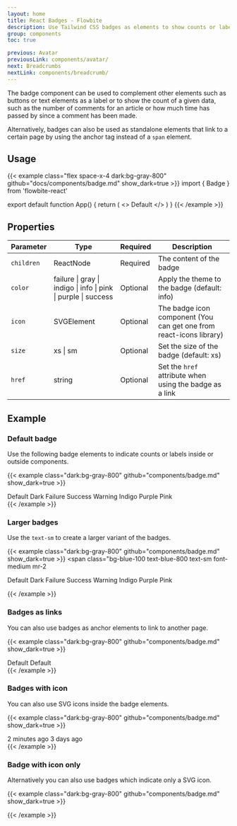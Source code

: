 ```yaml
---
layout: home
title: React Badges - Flowbite
description: Use Tailwind CSS badges as elements to show counts or labels separately or inside other components
group: components
toc: true

previous: Avatar
previousLink: components/avatar/
next: Breadcrumbs
nextLink: components/breadcrumb/
---
```


The badge component can be used to complement other elements such as buttons or text elements as a label or to show the count of a given data, such as the number of comments for an article or how much time has passed by since a comment has been made.

Alternatively, badges can also be used as standalone elements that link to a certain page by using the anchor tag instead of a `span` element.

## Usage

{{< example class="flex space-x-4 dark:bg-gray-800" github="docs/components/badge.md" show_dark=true >}}
import { Badge } from 'flowbite-react'

export default function App() {
  return (
    <>
      <Badge>
        Default
      </Badge>
    </>
  )
}
{{< /example >}}

## Properties

<div class="overflow-x-auto relative my-10 shadow-md sm:rounded-lg">
  <table class="w-full text-sm text-left text-gray-500 dark:text-gray-400">
    <thead class="bg-gray-50 dark:bg-gray-700">
      <tr class="text-xs font-medium uppercase">
        <th scope="col" class="py-3 px-6">
          Parameter
        </th>
        <th scope="col" class="py-3 px-6">
          Type
        </th>
        <th scope="col" class="py-3 px-6">
          Required
        </th>
        <th scope="col" class="py-3 px-6">
          Description
        </th>
      </tr>
    </thead>
    <tbody>
      <tr class="border-b dark:bg-gray-800 dark:border-gray-700">
        <td class="py-4 px-6 font-medium">
          <code class="text-blue-600 dark:text-blue-400">children</code>
        </td>
        <td class="py-4 px-6">
          ReactNode
        </td>
        <td class="py-4 px-6">
          Required
        </td>
        <td class="py-4 px-6">
          The content of the badge
        </td>
      </tr>
      <tr class="border-b dark:bg-gray-800 dark:border-gray-700">
        <td class="py-4 px-6 font-medium">
          <code class="text-blue-600 dark:text-blue-400">color</code>
        </td>
        <td class="py-4 px-6">
          failure | gray | indigo | info | pink | purple | success
        </td>
        <td class="py-4 px-6">
          Optional
        </td>
        <td class="py-4 px-6">
          Apply the theme to the badge (default: info)
        </td>
      </tr>
      <tr class="border-b dark:bg-gray-800 dark:border-gray-700">
        <td class="py-4 px-6 font-medium">
          <code class="text-blue-600 dark:text-blue-400">icon</code>
        </td>
        <td class="py-4 px-6">
          SVGElement
        </td>
        <td class="py-4 px-6">
          Optional
        </td>
        <td class="py-4 px-6">
          The badge icon component (You can get one from react-icons library)
        </td>
      </tr>
      <tr class="border-b dark:bg-gray-800 dark:border-gray-700">
        <td class="py-4 px-6 font-medium">
          <code class="text-blue-600 dark:text-blue-400">size</code>
        </td>
        <td class="py-4 px-6">
          xs | sm
        </td>
        <td class="py-4 px-6">
          Optional
        </td>
        <td class="py-4 px-6">
          Set the size of the badge (default: xs)
        </td>
      </tr>
      <tr class="border-b dark:bg-gray-800 dark:border-gray-700">
        <td class="py-4 px-6 font-medium">
          <code class="text-blue-600 dark:text-blue-400">href</code>
        </td>
        <td class="py-4 px-6">
          string
        </td>
        <td class="py-4 px-6">
          Optional
        </td>
        <td class="py-4 px-6">
          Set the <code>href</code> attribute when using the badge as a link
        </td>
      </tr>
    </tbody>
  </table>
</div>

## Example

### Default badge

Use the following badge elements to indicate counts or labels inside or outside components.

{{< example class="dark:bg-gray-800" github="components/badge.md" show_dark=true >}}
<div className="flex flex-wrap gap-2">
  <Badge color="info">Default</Badge>
  <Badge color="gray">Dark</Badge>
  <Badge color="failure">Failure</Badge>
  <Badge color="success">Success</Badge>
  <Badge color="warning">Warning</Badge>
  <Badge color="indigo">Indigo</Badge>
  <Badge color="purple">Purple</Badge>
  <Badge color="pink">Pink</Badge>
</div>
{{< /example >}}

### Larger badges

Use the `text-sm` to create a larger variant of the badges.

{{< example class="dark:bg-gray-800" github="components/badge.md" show_dark=true >}}
<span class="bg-blue-100 text-blue-800 text-sm font-medium mr-2 <div className="flex flex-wrap gap-2">
  <Badge color="info" size="sm">Default</Badge>
  <Badge color="gray" size="sm">Dark</Badge>
  <Badge color="failure" size="sm">Failure</Badge>
  <Badge color="success" size="sm">Success</Badge>
  <Badge color="warning" size="sm">Warning</Badge>
  <Badge color="indigo" size="sm">Indigo</Badge>
  <Badge color="purple" size="sm">Purple</Badge>
  <Badge color="pink" size="sm">Pink</Badge>
</div>
{{< /example >}}

### Badges as links

You can also use badges as anchor elements to link to another page.

{{< example class="dark:bg-gray-800" github="components/badge.md" show_dark=true >}}
<div className="flex flex-wrap items-center gap-2">
  <Badge href="/badges">Default</Badge>
  <Badge size="sm" href="/badges">Default</Badge>
</div>
{{< /example >}}

### Badges with icon

You can also use SVG icons inside the badge elements.

{{< example class="dark:bg-gray-800" github="components/badge.md" show_dark=true >}}
<div className="flex flex-wrap gap-2">
  <Badge icon={HiCheck}>2 minutes ago</Badge>
  <Badge color="gray" icon={HiClock}>3 days ago</Badge>
</div>
{{< /example >}}

### Badge with icon only

Alternatively you can also use badges which indicate only a SVG icon.

{{< example class="dark:bg-gray-800" github="components/badge.md" show_dark=true >}}
<div className="flex flex-wrap items-center gap-2">
  <Badge icon={HiCheck} />
  <Badge color="gray" icon={HiCheck} />
  <Badge size="sm" icon={HiCheck} />
  <Badge color="gray" size="sm" icon={HiCheck} />
</div>
{{< /example >}}
